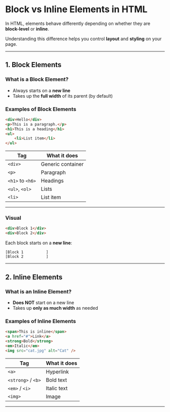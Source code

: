 # Block vs Inline Elements in HTML

In HTML, elements behave differently depending on whether they are **block-level** or **inline**.

Understanding this difference helps you control **layout** and **styling** on your page.

---

## 1. Block Elements

### What is a Block Element?

-   Always starts on a **new line**
-   Takes up the **full width** of its parent (by default)

### Examples of Block Elements

```html
<div>Hello</div>
<p>This is a paragraph.</p>
<h1>This is a heading</h1>
<ul>
    <li>List item</li>
</ul>
```

| Tag              | What it does      |
| ---------------- | ----------------- |
| `<div>`          | Generic container |
| `<p>`            | Paragraph         |
| `<h1>` to `<h6>` | Headings          |
| `<ul>`, `<ol>`   | Lists             |
| `<li>`           | List item         |

---

### Visual

```html
<div>Block 1</div>
<div>Block 2</div>
```

Each block starts on a **new line**:

```
[Block 1          ]
[Block 2          ]
```

---

## 2. Inline Elements

### What is an Inline Element?

-   **Does NOT** start on a new line
-   Takes up **only as much width** as needed

### Examples of Inline Elements

```html
<span>This is inline</span>
<a href="#">Link</a>
<strong>Bold</strong>
<em>Italic</em>
<img src="cat.jpg" alt="Cat" />
```

| Tag                | What it does |
| ------------------ | ------------ |
| `<a>`              | Hyperlink    |
| `<strong>` / `<b>` | Bold text    |
| `<em>` / `<i>`     | Italic text  |
| `<img>`            | Image        |

---
